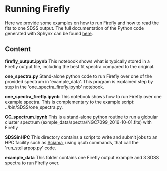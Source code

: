 # Running Firefly 

Here we provide some examples on how to run Firefly and how to read the fits to one SDSS output. The full documentation of the Python code generated with Sphynx can be found [here](http://www.mpe.mpg.de/~comparat/firefly_doc/). 

## Content 

**firefly_output.ipynb** This notebook shows what is typically stored in a Firefly output file, including the best fit spectra compared to the original.

**one_spectra.py** Stand-alone python code to run Firefly over one of the provided spectrum in 'example_data'. This program is explained step by step in the 'one_spectra_firefly.ipynb' notebook.

**one_spectra_firefly.ipynb** This notebook shows how to run Firefly over one example spectra. This is complementary to the example script: ../bin/SDSS/one_spectra.py.

**GC_spectrum.ipynb** This is a stand-alone python routine to run a globular cluster spectrum (exmple_data/spectra/NGC7099_2016-10-01.fits) with Firefly  

**SDSSinHPC** This directory contains a script to write and submit jobs to an HPC facility such as [Sciama](http://www.sciama.icg.port.ac.uk/), using qsub commands, that call the 'run_stellarpop.py' code.

**example_data** This folder contains one Firefly output example and 3 SDSS spectra to run Firefly over.
